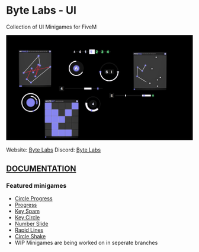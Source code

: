 # Byte Labs - UI
Collection of UI Minigames for FiveM

![Preview](preview.png)

Website: [Byte Labs](https://byte-labs.net)
Discord: [Byte Labs](https://discord.gg/fqsqSjZfxE)

## [DOCUMENTATION](https://docs.byte-labs.net/bl_ui)

### Featured minigames
- [Circle Progress](https://docs.byte-labs.net/bl_ui/games#circle-progress)
- [Progress](https://docs.byte-labs.net/bl_ui/games#progress)
- [Key Spam](https://docs.byte-labs.net/bl_ui/games#key-spam)
- [Key Circle](https://docs.byte-labs.net/bl_ui/games#key-circle)
- [Number Slide](https://docs.byte-labs.net/bl_ui/games#number-slide)
- [Rapid Lines](https://docs.byte-labs.net/bl_ui/games#rapid-lines)
- [Circle Shake](https://docs.byte-labs.net/bl_ui/games#circle-shake)
- WIP Minigames are being worked on in seperate branches

